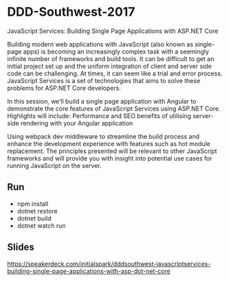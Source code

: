 # DDD-Southwest-2017

JavaScript Services: Building Single Page Applications with ASP.NET Core

Building modern web applications with JavaScript (also known as single-page apps) is becoming an increasingly complex task with a seemingly infinite number of frameworks and build tools. It can be difficult to get an initial project set up and the uniform integration of client and server side code can be challenging. At times, it can seem like a trial and error process. JavaScript Services is a set of technologies that aims to solve these problems for ASP.NET Core developers.

In this session, we’ll build a single page application with Angular to demonstrate the core features of JavaScript Services using ASP.NET Core. Highlights will include:​ Performance and SEO benefits of utilising server-side rendering with your Angular application

Using webpack dev middleware to streamline the build process and enhance the development experience with features such as hot module replacement. The principles presented will be relevant to other JavaScript frameworks and will provide you with insight into potential use cases for running JavaScript on the server.

## Run

- npm install
- dotnet restore
- dotnet build
- dotnet watch run

## Slides

https://speakerdeck.com/initialspark/dddsouthwest-javascriptservices-building-single-page-applications-with-asp-dot-net-core
